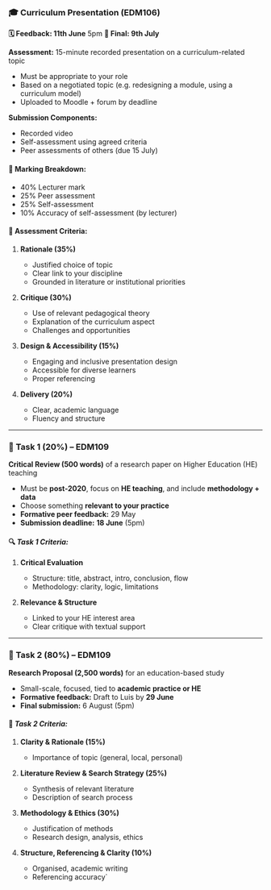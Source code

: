 ### 🎓 Curriculum Presentation (EDM106)

**🗓️ Feedback: 11th June** 5pm
**🚩 Final: 9th July**

**Assessment:** 15-minute recorded presentation on a curriculum-related topic
- Must be appropriate to your role
- Based on a negotiated topic (e.g. redesigning a module, using a curriculum model)
- Uploaded to Moodle + forum by deadline

**Submission Components:**
- Recorded video
- Self-assessment using agreed criteria
- Peer assessments of others (due 15 July)

#### 🧾 Marking Breakdown:
- 40% Lecturer mark
- 25% Peer assessment
- 25% Self-assessment
- 10% Accuracy of self-assessment (by lecturer)

#### 🧩 Assessment Criteria:

1. **Rationale (35%)**
    - Justified choice of topic
    - Clear link to your discipline
    - Grounded in literature or institutional priorities

2. **Critique (30%)**
    - Use of relevant pedagogical theory
    - Explanation of the curriculum aspect
    - Challenges and opportunities

3. **Design & Accessibility (15%)**
    - Engaging and inclusive presentation design
    - Accessible for diverse learners
    - Proper referencing

4. **Delivery (20%)**
    - Clear, academic language
    - Fluency and structure

* * *

### **📝 Task 1 (20%) – EDM109**

**Critical Review (500 words)** of a research paper on Higher Education (HE) teaching

- Must be **post-2020**, focus on **HE teaching**, and include **methodology + data**
- Choose something **relevant to your practice**
- **Formative peer feedback:** 29 May
- **Submission deadline:** **18 June** (5pm)

#### 🔍 *Task 1 Criteria:*

1. **Critical Evaluation**
    - Structure: title, abstract, intro, conclusion, flow
    - Methodology: clarity, logic, limitations

2. **Relevance & Structure**
    - Linked to your HE interest area
    - Clear critique with textual support

* * *

### **📄 Task 2 (80%) – EDM109**

**Research Proposal (2,500 words)** for an education-based study

- Small-scale, focused, tied to **academic practice or HE**
- **Formative feedback:** Draft to Luis by **29 June**
- **Final submission:** 6 August (5pm)

#### 📌 *Task 2 Criteria:*

1. **Clarity & Rationale (15%)**
    - Importance of topic (general, local, personal)

2. **Literature Review & Search Strategy (25%)**
    - Synthesis of relevant literature
    - Description of search process

3. **Methodology & Ethics (30%)**
    - Justification of methods
    - Research design, analysis, ethics

4. **Structure, Referencing & Clarity (10%)**
    - Organised, academic writing
    - Referencing accuracy`